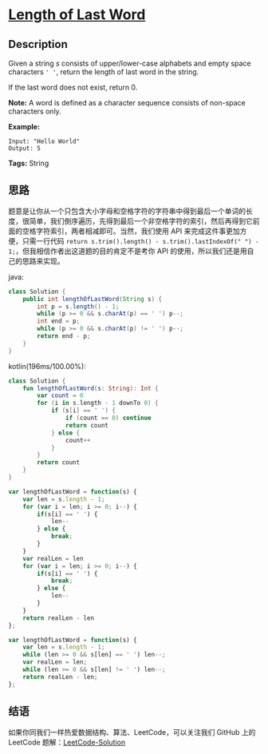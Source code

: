 # [Length of Last Word][title]

## Description

Given a string *s* consists of upper/lower-case alphabets and empty space characters `' '`, return the length of last word in the string.

If the last word does not exist, return 0.

**Note:** A word is defined as a character sequence consists of non-space characters only.

**Example:**

```
Input: "Hello World"
Output: 5
```

**Tags:** String


## 思路

题意是让你从一个只包含大小字母和空格字符的字符串中得到最后一个单词的长度，很简单，我们倒序遍历，先得到最后一个非空格字符的索引，然后再得到它前面的空格字符索引，两者相减即可。当然，我们使用 API 来完成这件事更加方便，只需一行代码 `return s.trim().length() - s.trim().lastIndexOf(" ") - 1;`，但我相信作者出这道题的目的肯定不是考你 API 的使用，所以我们还是用自己的思路来实现。

java:
```java
class Solution {
    public int lengthOfLastWord(String s) {
        int p = s.length() - 1;
        while (p >= 0 && s.charAt(p) == ' ') p--;
        int end = p;
        while (p >= 0 && s.charAt(p) != ' ') p--;
        return end - p;
    }
}
```

kotlin(196ms/100.00%):
```kotlin
class Solution {
    fun lengthOfLastWord(s: String): Int {
        var count = 0
        for (i in s.length - 1 downTo 0) {
            if (s[i] == ' ') {
                if (count == 0) continue
                return count
            } else {
                count++
            }
        }
        return count
    }
}
```

```javascript
var lengthOfLastWord = function(s) {
    var len = s.length - 1;
    for (var i = len; i >= 0; i--) {
        if(s[i] == ' ') {
            len--
        } else {
            break;
        }
    }
    var realLen = len
    for (var i = len; i >= 0; i--) {
        if(s[i] == ' ') {
            break;
        } else {
            len--
        }
    }
	return realLen - len
};

var lengthOfLastWord = function(s) {
    var len = s.length - 1;
    while (len >= 0 && s[len] == ' ') len--;
    var realLen = len;
    while (len >= 0 && s[len] != ' ') len--;
    return realLen - len;
};
```

## 结语

如果你同我们一样热爱数据结构、算法、LeetCode，可以关注我们 GitHub 上的 LeetCode 题解：[LeetCode-Solution][ls]



[title]: https://leetcode.com/problems/length-of-last-word
[ls]: https://github.com/RichCodersAndMe/LeetCode-Solution
